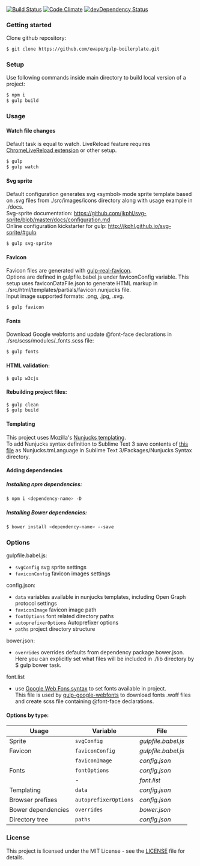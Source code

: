 [![Build Status](https://travis-ci.org/ewape/gulp-boilerplate.svg?branch=nunjucks)](https://travis-ci.org/ewape/gulp-boilerplate)
[![Code Climate](https://codeclimate.com/github/ewape/gulp-boilerplate/badges/gpa.svg)](https://codeclimate.com/github/ewape/gulp-boilerplate)
[![devDependency Status](https://img.shields.io/david/dev/ewape/gulp-boilerplate.svg)](https://david-dm.org/ewape/gulp-boilerplate?type=dev)

### Getting started
Clone github repository:
```sh
$ git clone https://github.com/ewape/gulp-boilerplate.git
```

### Setup
Use following commands inside main directory to build local version of a project:
```sh
$ npm i
$ gulp build
```

### Usage

#### Watch file changes
Default task is equal to watch.
LiveReload feature requires <a href="https://chrome.google.com/webstore/detail/livereload/jnihajbhpnppcggbcgedagnkighmdlei" target="_blank">ChromeLiveReload extension</a> or other setup.
```sh
$ gulp
$ gulp watch
```

#### Svg sprite
Default configuration generates svg «symbol» mode sprite template based on .svg files from ./src/images/icons directory along with usage example in ./docs.  
Svg-sprite documentation: https://github.com/jkphl/svg-sprite/blob/master/docs/configuration.md  
Online configuration kickstarter for gulp: http://jkphl.github.io/svg-sprite/#gulp  

```sh
$ gulp svg-sprite
```

#### Favicon
Favicon files are generated with [gulp-real-favicon](https://github.com/RealFaviconGenerator/gulp-real-favicon).  
Options are defined in gulpfile.babel.js under faviconConfig variable. This setup uses faviconDataFile.json to generate HTML markup in ./src/html/templates/partials/favicon.nunjucks file.  
Input image supported formats: .png, .jpg, .svg.

```sh
$ gulp favicon
```

#### Fonts
Download Google webfonts and update @font-face declarations in ./src/scss/modules/_fonts.scss file:
```sh
$ gulp fonts
```

#### HTML validation:
```sh
$ gulp w3cjs
```

#### Rebuilding project files:
```sh
$ gulp clean
$ gulp build
```

#### Templating
This project uses Mozilla's [Nunjucks templating](https://mozilla.github.io/nunjucks/templating.html).  
To add Nunjucks syntax definition to Sublime Text 3 save contents of [this file](https://raw.githubusercontent.com/mogga/sublime-nunjucks/master/Nunjucks.tmLanguage) as Nunjucks.tmLanguage in Sublime Text 3/Packages/Nunjucks Syntax directory.

#### Adding dependencies

##### Installing npm dependencies:
```sh
$ npm i <dependency-name> -D
```
##### Installing Bower dependencies:
```sh
$ bower install <dependency-name> --save
```


### Options


gulpfile.babel.js:
- `svgConfig` svg sprite settings
- `faviconConfig` favicon images settings

config.json: 
- `data` variables available in nunjucks templates, including Open Graph protocol settings
- `faviconImage` favicon image path
- `fontOptions` font related directory paths
- `autoprefixerOptions` Autoprefixer options
- `paths` project directory structure

bower.json:
- `overrides` overrides defaults from dependency package bower.json. Here you can explicitly set what files will be included in ./lib directory by $ gulp bower task.

font.list
- use [Google Web Fons syntax](https://developers.google.com/fonts/docs/getting_started#specifying_font_families_and_styles_in_a_stylesheet_url) to set fonts available in project.  
This file is used by [gulp-google-webfonts](https://github.com/battlesnake/gulp-google-webfonts) to download fonts .woff files and create scss file containing @font-face declarations.


#### Options by type:

Usage			  | Variable			| File		
---			  | ---				| ---			
Sprite		  	  | `svgConfig`	    		| *gulpfile.babel.js*		
Favicon		    	  | `faviconConfig`		| *gulpfile.babel.js*	
&nbsp;      		  | `faviconImage`  		| *config.json*	
Fonts       		  | `fontOptions`		| *config.json*
&nbsp;       		  |  - 		    		| *font.list*	
Templating   		  | `data`			| *config.json*	
Browser prefixes   	  | `autoprefixerOptions`	| *config.json*
Bower dependencies 	  | `overrides`			| *bower.json*
Directory tree    	  | `paths`			| *config.json*		

### License
This project is licensed under the MIT License - see the [LICENSE](https://github.com/ewape/gulp-boilerplate/blob/master/LICENSE.md) file for details.

